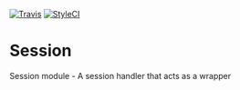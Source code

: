 [![Travis](https://img.shields.io/travis/Awixe/Session.svg?style=flat-square)](https://travis-ci.org/Awixe/Session) [![StyleCI](https://styleci.io/repos/107491606/shield?branch=master)](https://styleci.io/repos/107491606)
# Session
Session module - A session handler that acts as a wrapper
